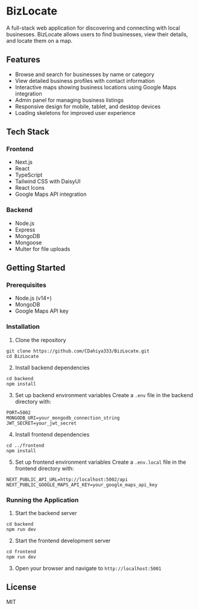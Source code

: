 # BizLocate

A full-stack web application for discovering and connecting with local businesses. BizLocate allows users to find businesses, view their details, and locate them on a map.

## Features

- Browse and search for businesses by name or category
- View detailed business profiles with contact information
- Interactive maps showing business locations using Google Maps integration
- Admin panel for managing business listings
- Responsive design for mobile, tablet, and desktop devices
- Loading skeletons for improved user experience

## Tech Stack

### Frontend
- Next.js
- React
- TypeScript
- Tailwind CSS with DaisyUI
- React Icons
- Google Maps API integration

### Backend
- Node.js
- Express
- MongoDB
- Mongoose
- Multer for file uploads

## Getting Started

### Prerequisites
- Node.js (v14+)
- MongoDB
- Google Maps API key

### Installation

1. Clone the repository
```
git clone https://github.com/CDahiya333/BizLocate.git
cd BizLocate
```

2. Install backend dependencies
```
cd backend
npm install
```

3. Set up backend environment variables
Create a `.env` file in the backend directory with:
```
PORT=5002
MONGODB_URI=your_mongodb_connection_string
JWT_SECRET=your_jwt_secret
```

4. Install frontend dependencies
```
cd ../frontend
npm install
```

5. Set up frontend environment variables
Create a `.env.local` file in the frontend directory with:
```
NEXT_PUBLIC_API_URL=http://localhost:5002/api
NEXT_PUBLIC_GOOGLE_MAPS_API_KEY=your_google_maps_api_key
```

### Running the Application

1. Start the backend server
```
cd backend
npm run dev
```

2. Start the frontend development server
```
cd frontend
npm run dev
```

3. Open your browser and navigate to `http://localhost:5001`

## License

MIT 